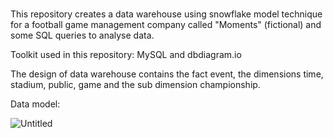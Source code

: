 # 
This repository creates a data warehouse using snowflake model technique for a football game management company called "Moments" (fictional) and some SQL queries to analyse data.  

Toolkit used in this repository: MySQL and dbdiagram.io

The design of data warehouse contains the fact event, the dimensions time, stadium, public, game and the sub dimension championship.

Data model:

![Untitled](https://github.com/lauranonato/Data-Warehousing/assets/56266061/196c86a1-b726-4bd4-bd18-605e28124b3f)
